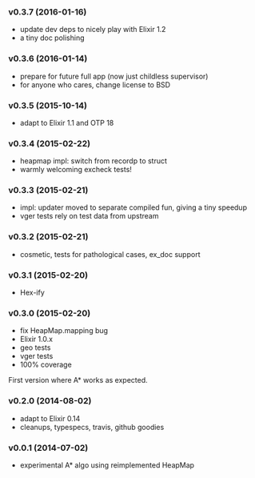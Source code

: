 ### v0.3.7 (2016-01-16)

* update dev deps to nicely play with Elixir 1.2
* a tiny doc polishing

### v0.3.6 (2016-01-14)

* prepare for future full app (now just childless supervisor)
* for anyone who cares, change license to BSD

### v0.3.5 (2015-10-14)

* adapt to Elixir 1.1 and OTP 18

### v0.3.4 (2015-02-22)
* heapmap impl: switch from recordp to struct
* warmly welcoming excheck tests!

### v0.3.3 (2015-02-21)
* impl: updater moved to separate compiled fun, giving a tiny speedup
* vger tests rely on test data from upstream

### v0.3.2 (2015-02-21)
* cosmetic, tests for pathological cases, ex_doc support

### v0.3.1 (2015-02-20)
* Hex-ify

### v0.3.0 (2015-02-20)
* fix HeapMap.mapping bug
* Elixir 1.0.x
* geo tests
* vger tests
* 100% coverage

First version where A* works as expected.

### v0.2.0 (2014-08-02)
* adapt to Elixir 0.14
* cleanups, typespecs, travis, github goodies

### v0.0.1 (2014-07-02)
* experimental A* algo using reimplemented HeapMap
